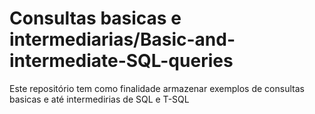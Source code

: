 # Consultas basicas e intermediarias/Basic-and-intermediate-SQL-queries


Este repositório tem como finalidade armazenar exemplos de consultas basicas e até intermedirias de SQL e T-SQL 